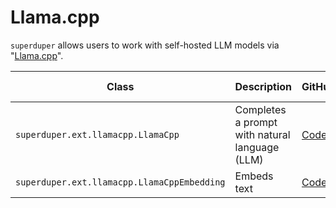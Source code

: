 # Llama.cpp


`superduper` allows users to work with self-hosted LLM models via "[Llama.cpp](https://github.com/ggerganov/llama.cpp)".

| Class | Description | GitHub | API-docs |
| --- | --- | --- | --- |
| `superduper.ext.llamacpp.LlamaCpp` | Completes a prompt with natural language (LLM) | [Code](https://github.com/superduper/superduper/blob/main/superduper/ext/llamacpp/model.py) | [Docs](/docs/api/ext/llamacpp/model#llamacpp) |
| `superduper.ext.llamacpp.LlamaCppEmbedding` | Embeds text | [Code](https://github.com/superduper/superduper/blob/main/superduper/ext/llamacpp/model.py) | [Docs](/docs/api/ext/llamacpp/model#llamacppembedding) |